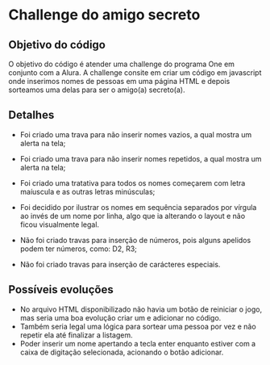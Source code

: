 # Challenge do amigo secreto

## Objetivo do código
O objetivo do código é atender uma challenge do programa One em conjunto com a Alura. 
A challenge consite em criar um código em javascript onde inserimos nomes de pessoas em uma página HTML e depois sorteamos uma delas para ser o amigo(a) secreto(a).

## Detalhes
* Foi criado uma trava para não inserir nomes vazios, a qual mostra um alerta na tela;
* Foi criado uma trava para não inserir nomes repetidos, a qual mostra um alerta na tela;
* Foi criado uma tratativa para todos os nomes começarem com letra maíuscula e as outras letras minúsculas;
* Foi decidido por ilustrar os nomes em sequência separados por vírgula ao invés de um nome por linha, algo que ia alterando o layout e não ficou visualmente legal.

* Não foi criado travas para inserção de números, pois alguns apelidos podem ter números, como: D2, R3;
* Não foi criado travas para inserção de carácteres especiais.

## Possíveis evoluções
* No arquivo HTML disponibilizado não havia um botão de reiniciar o jogo, mas seria uma boa evolução criar um e adicionar no código.
* Também seria legal uma lógica para sortear uma pessoa por vez e não repetir ela até finalizar a listagem.
* Poder inserir um nome apertando a tecla enter enquanto estiver com a caixa de digitação selecionada, acionando o botão adicionar.
